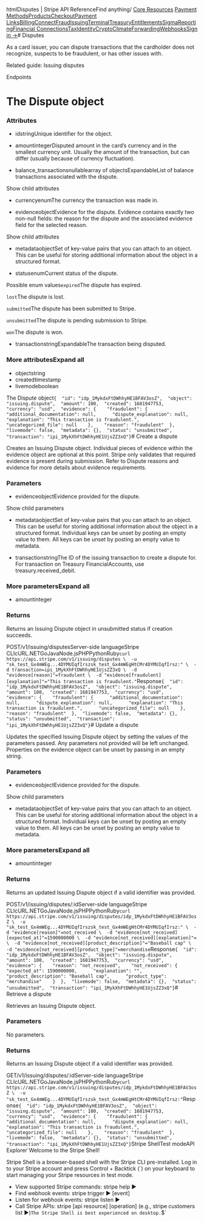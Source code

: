 htmlDisputes | Stripe API Reference[](/api)Find anything/
[Core Resources](#)
[Payment Methods](#)[Products](#)[Checkout](#)[Payment Links](#)[Billing](#)[Connect](#)[Fraud](#)[Issuing](#)[Terminal](#)[Treasury](#)[Entitlements](#)[Sigma](#)[Reporting](#)[Financial Connections](#)[Tax](#)[Identity](#)[Crypto](#)[Climate](#)[Forwarding](#)[Webhooks](#)[Sign in →](https://dashboard.stripe.com/login)# Disputes

As a card issuer, you can dispute transactions that the cardholder does not recognize, suspects to be fraudulent, or has other issues with.

Related guide: Issuing disputes

Endpoints
# The Dispute object

### Attributes

- idstringUnique identifier for the object.


- amountintegerDisputed amount in the card’s currency and in the smallest currency unit. Usually the amount of the transaction, but can differ (usually because of currency fluctuation).


- balance_transactionsnullablearray of objectsExpandableList of balance transactions associated with the dispute.

Show child attributes
- currencyenumThe currency the transaction was made in.


- evidenceobjectEvidence for the dispute. Evidence contains exactly two non-null fields: the reason for the dispute and the associated evidence field for the selected reason.

Show child attributes
- metadataobjectSet of key-value pairs that you can attach to an object. This can be useful for storing additional information about the object in a structured format.


- statusenumCurrent status of the dispute.

Possible enum values`expired`The dispute has expired.

`lost`The dispute is lost.

`submitted`The dispute has been submitted to Stripe.

`unsubmitted`The dispute is pending submission to Stripe.

`won`The dispute is won.


- transactionstringExpandableThe transaction being disputed.



### More attributesExpand all

- objectstring
- createdtimestamp
- livemodeboolean

The Dispute object`{  "id": "idp_1MykdxFtDWhhyHE1BFAV3osZ",  "object": "issuing.dispute",  "amount": 100,  "created": 1681947753,  "currency": "usd",  "evidence": {    "fraudulent": {      "additional_documentation": null,      "dispute_explanation": null,      "explanation": "This transaction is fraudulent.",      "uncategorized_file": null    },    "reason": "fraudulent"  },  "livemode": false,  "metadata": {},  "status": "unsubmitted",  "transaction": "ipi_1MykXhFtDWhhyHE1UjsZZ3xQ"}`# Create a dispute

Creates an Issuing Dispute object. Individual pieces of evidence within the evidence object are optional at this point. Stripe only validates that required evidence is present during submission. Refer to Dispute reasons and evidence for more details about evidence requirements.

### Parameters

- evidenceobjectEvidence provided for the dispute.

Show child parameters
- metadataobjectSet of key-value pairs that you can attach to an object. This can be useful for storing additional information about the object in a structured format. Individual keys can be unset by posting an empty value to them. All keys can be unset by posting an empty value to metadata.


- transactionstringThe ID of the issuing transaction to create a dispute for. For transaction on Treasury FinancialAccounts, use treasury.received_debit.



### More parametersExpand all

- amountinteger

### Returns

Returns an Issuing Dispute object in unsubmitted status if creation succeeds.

POST/v1/issuing/disputesServer-side languageStripe CLIcURL.NETGoJavaNode.jsPHPPythonRuby[](#)[](#)`curl https://api.stripe.com/v1/issuing/disputes \  -u "sk_test_Gx4mWEg...4DYMUIqfIrszsk_test_Gx4mWEgHtCMr4DYMUIqfIrsz:" \  -d transaction=ipi_1MykXhFtDWhhyHE1UjsZZ3xQ \  -d "evidence[reason]"=fraudulent \  -d "evidence[fraudulent][explanation]"="This transaction is fraudulent."`Response`{  "id": "idp_1MykdxFtDWhhyHE1BFAV3osZ",  "object": "issuing.dispute",  "amount": 100,  "created": 1681947753,  "currency": "usd",  "evidence": {    "fraudulent": {      "additional_documentation": null,      "dispute_explanation": null,      "explanation": "This transaction is fraudulent.",      "uncategorized_file": null    },    "reason": "fraudulent"  },  "livemode": false,  "metadata": {},  "status": "unsubmitted",  "transaction": "ipi_1MykXhFtDWhhyHE1UjsZZ3xQ"}`# Update a dispute

Updates the specified Issuing Dispute object by setting the values of the parameters passed. Any parameters not provided will be left unchanged. Properties on the evidence object can be unset by passing in an empty string.

### Parameters

- evidenceobjectEvidence provided for the dispute.

Show child parameters
- metadataobjectSet of key-value pairs that you can attach to an object. This can be useful for storing additional information about the object in a structured format. Individual keys can be unset by posting an empty value to them. All keys can be unset by posting an empty value to metadata.



### More parametersExpand all

- amountinteger

### Returns

Returns an updated Issuing Dispute object if a valid identifier was provided.

POST/v1/issuing/disputes/:idServer-side languageStripe CLIcURL.NETGoJavaNode.jsPHPPythonRuby[](#)[](#)`curl https://api.stripe.com/v1/issuing/disputes/idp_1MykdxFtDWhhyHE1BFAV3osZ \  -u "sk_test_Gx4mWEg...4DYMUIqfIrszsk_test_Gx4mWEgHtCMr4DYMUIqfIrsz:" \  -d "evidence[reason]"=not_received \  -d "evidence[not_received][expected_at]"=1590000000 \  -d "evidence[not_received][explanation]"= \  -d "evidence[not_received][product_description]"="Baseball cap" \  -d "evidence[not_received][product_type]"=merchandise`Response`{  "id": "idp_1MykdxFtDWhhyHE1BFAV3osZ",  "object": "issuing.dispute",  "amount": 100,  "created": 1681947753,  "currency": "usd",  "evidence": {    "reason": "not_received",    "not_received": {      "expected_at": 1590000000,      "explanation": "",      "product_description": "Baseball cap",      "product_type": "merchandise"    }  },  "livemode": false,  "metadata": {},  "status": "unsubmitted",  "transaction": "ipi_1MykXhFtDWhhyHE1UjsZZ3xQ"}`# Retrieve a dispute

Retrieves an Issuing Dispute object.

### Parameters

No parameters.

### Returns

Returns an Issuing Dispute object if a valid identifier was provided.

GET/v1/issuing/disputes/:idServer-side languageStripe CLIcURL.NETGoJavaNode.jsPHPPythonRuby[](#)[](#)`curl https://api.stripe.com/v1/issuing/disputes/idp_1MykdxFtDWhhyHE1BFAV3osZ \  -u "sk_test_Gx4mWEg...4DYMUIqfIrszsk_test_Gx4mWEgHtCMr4DYMUIqfIrsz:"`Response`{  "id": "idp_1MykdxFtDWhhyHE1BFAV3osZ",  "object": "issuing.dispute",  "amount": 100,  "created": 1681947753,  "currency": "usd",  "evidence": {    "fraudulent": {      "additional_documentation": null,      "dispute_explanation": null,      "explanation": "This transaction is fraudulent.",      "uncategorized_file": null    },    "reason": "fraudulent"  },  "livemode": false,  "metadata": {},  "status": "unsubmitted",  "transaction": "ipi_1MykXhFtDWhhyHE1UjsZZ3xQ"}`Stripe ShellTest modeAPI Explorer[](https://stripe.com/docs/stripe-cli#install)`Welcome to the Stripe Shell!

Stripe Shell is a browser-based shell with the Stripe CLI pre-installed. Log in to your
Stripe account and press Control + Backtick (`) on your keyboard to start managing your Stripe
resources in test mode.

- View supported Stripe commands: stripe help ▶️
- Find webhook events: stripe trigger ▶️ [event]
- Listen for webhook events: stripe listen ▶
- Call Stripe APIs: stripe [api resource] [operation] (e.g., stripe customers list ▶️)`The Stripe Shell is best experienced on desktop.`$`